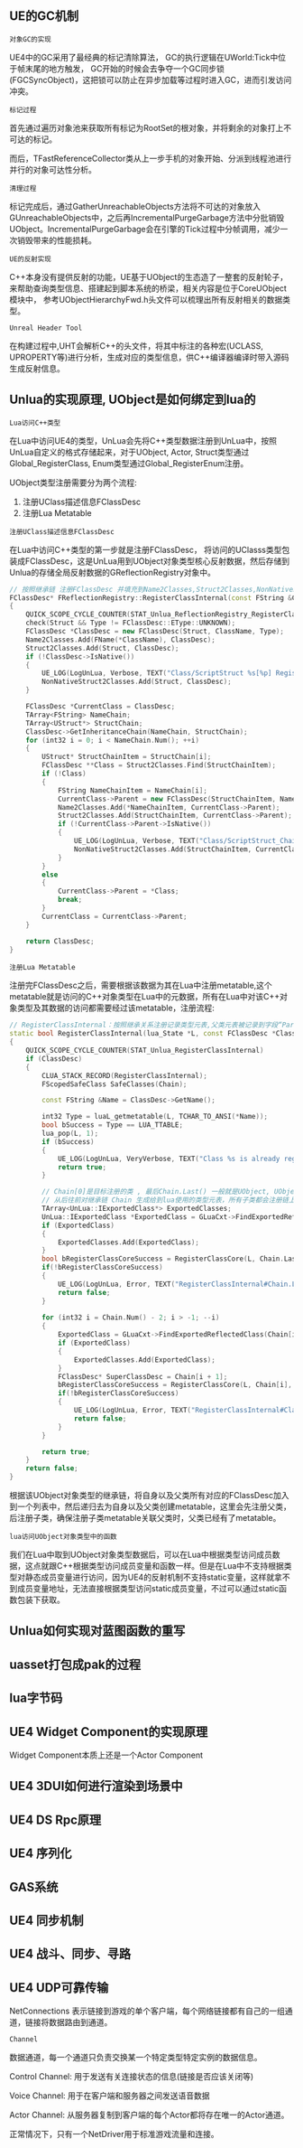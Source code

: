 ## UE的GC机制

```对象GC的实现```

UE4中的GC采用了最经典的标记清除算法， GC的执行逻辑在UWorld:Tick中位于帧末尾的地方触发， GC开始的时候会去争夺一个GC同步锁(FGCSyncObject)，这把锁可以防止在异步加载等过程时进入GC，进而引发访问冲突。

```标记过程```

首先通过遍历对象池来获取所有标记为RootSet的根对象，并将剩余的对象打上不可达的标记。

而后，TFastReferenceCollector类从上一步手机的对象开始、分派到线程池进行并行的对象可达性分析。

```清理过程```

标记完成后，通过GatherUnreachableObjects方法将不可达的对象放入GUnreachableObjects中，之后再IncrementalPurgeGarbage方法中分批销毁UObject。IncrementalPurgeGarbage会在引擎的Tick过程中分帧调用，减少一次销毁带来的性能损耗。

```UE的反射实现```

C++本身没有提供反射的功能，UE基于UObject的生态造了一整套的反射轮子，来帮助查询类型信息、搭建起到脚本系统的桥梁，相关内容是位于CoreUObject模块中， 参考UObjectHierarchyFwd.h头文件可以梳理出所有反射相关的数据类型。

```Unreal Header Tool```

在构建过程中,UHT会解析C++的头文件，将其中标注的各种宏(UCLASS, UPROPERTY等)进行分析，生成对应的类型信息，供C++编译器编译时带入源码生成反射信息。

## Unlua的实现原理, UObject是如何绑定到lua的

```Lua访问C++类型```

在Lua中访问UE4的类型，UnLua会先将C++类型数据注册到UnLua中，按照UnLua自定义的格式存储起来，对于UObject, Actor, Struct类型通过Global_RegisterClass, Enum类型通过Global_RegisterEnum注册。

UObject类型注册需要分为两个流程:
1. 注册UClass描述信息FClassDesc
2. 注册Lua Metatable

```注册UClass描述信息FClassDesc```

在Lua中访问C++类型的第一步就是注册FClassDesc， 将访问的UClasss类型包装成FClassDesc，这是UnLua用到UObject对象类型核心反射数据，然后存储到Unlua的存储全局反射数据的GReflectionRegistry对象中。

```c++
// 按照继承链 注册FClassDesc 并填充到Name2Classes,Struct2Classes,NonNativeStruct2Classes
FClassDesc* FReflectionRegistry::RegisterClassInternal(const FString &ClassName, UStruct *Struct, FClassDesc::EType Type)
{
	QUICK_SCOPE_CYCLE_COUNTER(STAT_Unlua_ReflectionRegistry_RegisterClassInternal)
    check(Struct && Type != FClassDesc::EType::UNKNOWN);
    FClassDesc *ClassDesc = new FClassDesc(Struct, ClassName, Type);
    Name2Classes.Add(FName(*ClassName), ClassDesc);
    Struct2Classes.Add(Struct, ClassDesc);
    if (!ClassDesc->IsNative())
    {
        UE_LOG(LogUnLua, Verbose, TEXT("Class/ScriptStruct %s[%p] Registered"), *ClassName,Struct);
        NonNativeStruct2Classes.Add(Struct, ClassDesc);
    }

    FClassDesc *CurrentClass = ClassDesc;
    TArray<FString> NameChain;
    TArray<UStruct*> StructChain;
    ClassDesc->GetInheritanceChain(NameChain, StructChain);
    for (int32 i = 0; i < NameChain.Num(); ++i)
    {
	    UStruct* StructChainItem = StructChain[i];
        FClassDesc **Class = Struct2Classes.Find(StructChainItem);
        if (!Class)
        {
	        FString NameChainItem = NameChain[i];
            CurrentClass->Parent = new FClassDesc(StructChainItem, NameChainItem, Type);
            Name2Classes.Add(*NameChainItem, CurrentClass->Parent);
            Struct2Classes.Add(StructChainItem, CurrentClass->Parent);
            if (!CurrentClass->Parent->IsNative())
            {
            	UE_LOG(LogUnLua, Verbose, TEXT("Class/ScriptStruct_Chain %s[%p] Registered"), *NameChainItem,StructChainItem);
                NonNativeStruct2Classes.Add(StructChainItem, CurrentClass->Parent);
            }
        }
        else
        {
            CurrentClass->Parent = *Class;
            break;
        }
        CurrentClass = CurrentClass->Parent;
    }

    return ClassDesc;
}
```

```注册Lua Metatable```

注册完FClassDesc之后，需要根据该数据为其在Lua中注册metatable,这个metatable就是访问的C++对象类型在Lua中的元数据，所有在Lua中对该C++对象类型及其数据的访问都需要经过该metatable，注册流程:

```c++
// RegisterClassInternal：按照继承关系注册记录类型元表,父类元表被记录到字段“ParentClass”, 注册过便不过再记录
static bool RegisterClassInternal(lua_State *L, const FClassDesc *ClassDesc, TArray<FClassDesc*> &Chain)
{
	QUICK_SCOPE_CYCLE_COUNTER(STAT_Unlua_RegisterClassInternal)
    if (ClassDesc)
    {
    	CLUA_STACK_RECORD(RegisterClassInternal);
        FScopedSafeClass SafeClasses(Chain);

        const FString &Name = ClassDesc->GetName();

        int32 Type = luaL_getmetatable(L, TCHAR_TO_ANSI(*Name));
        bool bSuccess = Type == LUA_TTABLE;
        lua_pop(L, 1);
        if (bSuccess)
        {
            UE_LOG(LogUnLua, VeryVerbose, TEXT("Class %s is already registered!"), *Name);
            return true;
        }

    	// Chain[0]是目标注册的类 , 最后Chain.Last() 一般就是UObject, UObject静态导出的方法在这里添加，见LuaLib_Object.cpp
    	// 从后往前对继承链 Chain 生成给到lua使用的类型元表，所有子类都会注册链上父类所有的静态导出方法，由ExportedClasses处理
        TArray<UnLua::IExportedClass*> ExportedClasses;
        UnLua::IExportedClass *ExportedClass = GLuaCxt->FindExportedReflectedClass(Chain.Last()->GetFName());   // find statically exported stuff...
        if (ExportedClass)
        {
            ExportedClasses.Add(ExportedClass);
        }
        bool bRegisterClassCoreSuccess = RegisterClassCore(L, Chain.Last(), nullptr, ExportedClasses.GetData(), ExportedClasses.Num());
		if(!bRegisterClassCoreSuccess)
		{
			UE_LOG(LogUnLua, Error, TEXT("RegisterClassInternal#Chain.Last()#ClassDescName = %s"), *Name); // Chain.Last()是UObject类 一般不会奔溃在这
			return false;
		}
    		
        for (int32 i = Chain.Num() - 2; i > -1; --i)
        {
            ExportedClass = GLuaCxt->FindExportedReflectedClass(Chain[i]->GetFName());                          // find statically exported stuff...
            if (ExportedClass)
            {
                ExportedClasses.Add(ExportedClass);
            }
            FClassDesc* SuperClassDesc = Chain[i + 1];
        	bRegisterClassCoreSuccess = RegisterClassCore(L, Chain[i], SuperClassDesc, ExportedClasses.GetData(), ExportedClasses.Num());
        	if(!bRegisterClassCoreSuccess)
        	{
        		UE_LOG(LogUnLua, Error, TEXT("RegisterClassInternal#ClassDescName = %s, SuperClass = %s"),SuperClassDesc?*(SuperClassDesc->GetName()):TEXT("NULL")); // 输出Chain上 最后一个成功注册的ClassDesc
        		return false;
        	}
        }

        return true;
    }
    return false;
}
```

根据该UObject对象类型的继承链，将自身以及父类所有对应的FClassDesc加入到一个列表中，然后递归去为自身以及父类创建metatable，这里会先注册父类，后注册子类，确保注册子类metatable关联父类时，父类已经有了metatable。


```lua访问UObject对象类型中的函数```

我们在Lua中取到UObject对象类型数据后，可以在Lua中根据类型访问成员数据，这点就跟C++根据类型访问成员变量和函数一样。但是在Lua中不支持根据类型对静态成员变量进行访问，因为UE4的反射机制不支持static变量，这样就拿不到成员变量地址，无法直接根据类型访问static成员变量，不过可以通过static函数包装下获取。

## Unlua如何实现对蓝图函数的重写

## uasset打包成pak的过程

## lua字节码

## UE4 Widget Component的实现原理

Widget Component本质上还是一个Actor Component

## UE4 3DUI如何进行渲染到场景中

## UE4 DS Rpc原理

## UE4 序列化

## GAS系统

## UE4 同步机制

## UE4 战斗、同步、寻路

## UE4 UDP可靠传输

NetConnections 表示链接到游戏的单个客户端，每个网络链接都有自己的一组通道，链接将数据路由到通道。

```Channel```

数据通道，每一个通道只负责交换某一个特定类型特定实例的数据信息。

Control Channel: 用于发送有关连接状态的信息(链接是否应该关闭等)

Voice Channel: 用于在客户端和服务器之间发送语音数据

Actor Channel: 从服务器复制到客户端的每个Actor都将存在唯一的Actor通道。

正常情况下，只有一个NetDriver用于标准游戏流量和连接。